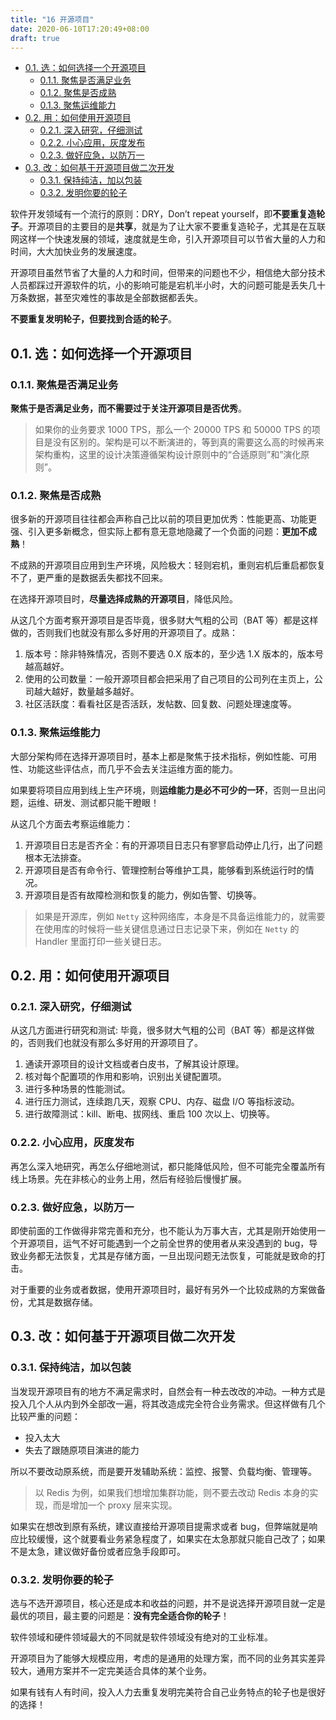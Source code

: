 ```yaml
---
title: "16 开源项目"
date: 2020-06-10T17:20:49+08:00
draft: true
---
```


- [0.1. 选：如何选择一个开源项目](#01-选如何选择一个开源项目)
  - [0.1.1. 聚焦是否满足业务](#011-聚焦是否满足业务)
  - [0.1.2. 聚焦是否成熟](#012-聚焦是否成熟)
  - [0.1.3. 聚焦运维能力](#013-聚焦运维能力)
- [0.2. 用：如何使用开源项目](#02-用如何使用开源项目)
  - [0.2.1. 深入研究，仔细测试](#021-深入研究仔细测试)
  - [0.2.2. 小心应用，灰度发布](#022-小心应用灰度发布)
  - [0.2.3. 做好应急，以防万一](#023-做好应急以防万一)
- [0.3. 改：如何基于开源项目做二次开发](#03-改如何基于开源项目做二次开发)
  - [0.3.1. 保持纯洁，加以包装](#031-保持纯洁加以包装)
  - [0.3.2. 发明你要的轮子](#032-发明你要的轮子)

软件开发领域有一个流行的原则：DRY，Don’t repeat yourself，即**不要重复造轮子**。开源项目的主要目的是**共享**，就是为了让大家不要重复造轮子，尤其是在互联网这样一个快速发展的领域，速度就是生命，引入开源项目可以节省大量的人力和时间，大大加快业务的发展速度。

开源项目虽然节省了大量的人力和时间，但带来的问题也不少，相信绝大部分技术人员都踩过开源软件的坑，小的影响可能是宕机半小时，大的问题可能是丢失几十万条数据，甚至灾难性的事故是全部数据都丢失。

**不要重复发明轮子，但要找到合适的轮子**。

## 0.1. 选：如何选择一个开源项目

### 0.1.1. 聚焦是否满足业务

**聚焦于是否满足业务，而不需要过于关注开源项目是否优秀**。

> 如果你的业务要求 1000 TPS，那么一个 20000 TPS 和 50000 TPS 的项目是没有区别的。架构是可以不断演进的，等到真的需要这么高的时候再来架构重构，这里的设计决策遵循架构设计原则中的“合适原则”和”演化原则”。

### 0.1.2. 聚焦是否成熟

很多新的开源项目往往都会声称自己比以前的项目更加优秀：性能更高、功能更强、引入更多新概念，但实际上都有意无意地隐藏了一个负面的问题：**更加不成熟**！

不成熟的开源项目应用到生产环境，风险极大：轻则宕机，重则宕机后重启都恢复不了，更严重的是数据丢失都找不回来。

在选择开源项目时，**尽量选择成熟的开源项目**，降低风险。

从这几个方面考察开源项目是否毕竟，很多财大气粗的公司（BAT 等）都是这样做的，否则我们也就没有那么多好用的开源项目了。成熟：

1. 版本号：除非特殊情况，否则不要选 0.X 版本的，至少选 1.X 版本的，版本号越高越好。
2. 使用的公司数量：一般开源项目都会把采用了自己项目的公司列在主页上，公司越大越好，数量越多越好。
3. 社区活跃度：看看社区是否活跃，发帖数、回复数、问题处理速度等。

### 0.1.3. 聚焦运维能力

大部分架构师在选择开源项目时，基本上都是聚焦于技术指标，例如性能、可用性、功能这些评估点，而几乎不会去关注运维方面的能力。

如果要将项目应用到线上生产环境，则**运维能力是必不可少的一环**，否则一旦出问题，运维、研发、测试都只能干瞪眼！

从这几个方面去考察运维能力：

1. 开源项目日志是否齐全：有的开源项目日志只有寥寥启动停止几行，出了问题根本无法排查。
2. 开源项目是否有命令行、管理控制台等维护工具，能够看到系统运行时的情况。
3. 开源项目是否有故障检测和恢复的能力，例如告警、切换等。

> 如果是开源库，例如 `Netty` 这种网络库，本身是不具备运维能力的，就需要在使用库的时候将一些关键信息通过日志记录下来，例如在 `Netty` 的 Handler 里面打印一些关键日志。

## 0.2. 用：如何使用开源项目

### 0.2.1. 深入研究，仔细测试

从这几方面进行研究和测试:
毕竟，很多财大气粗的公司（BAT 等）都是这样做的，否则我们也就没有那么多好用的开源项目了。
1. 通读开源项目的设计文档或者白皮书，了解其设计原理。
2. 核对每个配置项的作用和影响，识别出关键配置项。
3. 进行多种场景的性能测试。
4. 进行压力测试，连续跑几天，观察 CPU、内存、磁盘 I/O 等指标波动。
5. 进行故障测试：kill、断电、拔网线、重启 100 次以上、切换等。

### 0.2.2. 小心应用，灰度发布

再怎么深入地研究，再怎么仔细地测试，都只能降低风险，但不可能完全覆盖所有线上场景。先在非核心的业务上用，然后有经验后慢慢扩展。

### 0.2.3. 做好应急，以防万一

即使前面的工作做得非常完善和充分，也不能认为万事大吉，尤其是刚开始使用一个开源项目，运气不好可能遇到一个之前全世界的使用者从来没遇到的 bug，导致业务都无法恢复，尤其是存储方面，一旦出现问题无法恢复，可能就是致命的打击。

对于重要的业务或者数据，使用开源项目时，最好有另外一个比较成熟的方案做备份，尤其是数据存储。

## 0.3. 改：如何基于开源项目做二次开发

### 0.3.1. 保持纯洁，加以包装

当发现开源项目有的地方不满足需求时，自然会有一种去改改的冲动。一种方式是投入几个人从内到外全部改一遍，将其改造成完全符合业务需求。但这样做有几个比较严重的问题：

- 投入太大
- 失去了跟随原项目演进的能力

所以不要改动原系统，而是要开发辅助系统：监控、报警、负载均衡、管理等。

> 以 Redis 为例，如果我们想增加集群功能，则不要去改动 Redis 本身的实现，而是增加一个 proxy 层来实现。

如果实在想改到原有系统，建议直接给开源项目提需求或者 bug，但弊端就是响应比较缓慢，这个就要看业务紧急程度了，如果实在太急那就只能自己改了；如果不是太急，建议做好备份或者应急手段即可。

### 0.3.2. 发明你要的轮子

选与不选开源项目，核心还是成本和收益的问题，并不是说选择开源项目就一定是最优的项目，最主要的问题是：**没有完全适合你的轮子**！

软件领域和硬件领域最大的不同就是软件领域没有绝对的工业标准。

开源项目为了能够大规模应用，考虑的是通用的处理方案，而不同的业务其实差异较大，通用方案并不一定完美适合具体的某个业务。

如果有钱有人有时间，投入人力去重复发明完美符合自己业务特点的轮子也是很好的选择！
